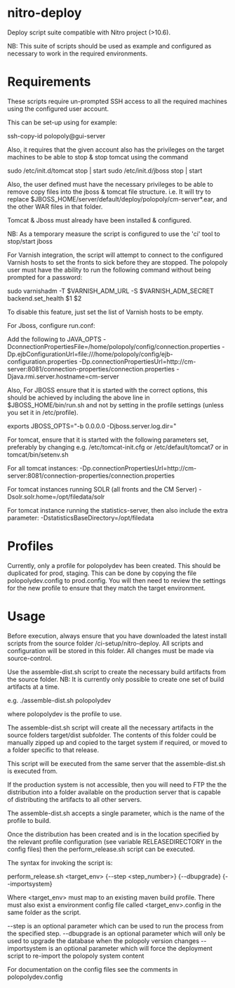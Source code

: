 nitro-deploy
============

Deploy script suite compatible with Nitro project (>10.6).

NB: This suite of scripts should be used as example and configured as necessary to work in the required environments.


Requirements
============

These scripts require un-prompted SSH access to all the required machines using the configured user account.

This can be set-up using for example:

ssh-copy-id polopoly@gui-server

Also, it requires that the given account also has the privileges on the target machines to be able to stop & stop tomcat using the command

sudo /etc/init.d/tomcat stop | start <user>
sudo /etc/init.d/jboss stop | start <user>

Also, the user defined must have the necessary privileges to be able to remove copy files into the jboss & tomcat file structure. i.e.
It will try to replace $JBOSS_HOME/server/default/deploy/polopoly/cm-server*.ear, and the other WAR files in that folder.

Tomcat & Jboss must already have been installed & configured.

NB: As a temporary measure the script is configured to use the 'ci' tool to stop/start jboss

For Varnish integration, the script will attempt to connect to the configured Varnish hosts to set the fronts to sick before
they are stopped. The polopoly user must have the ability to run the following command without being prompted for a password:

sudo varnishadm -T $VARNISH_ADM_URL -S $VARNISH_ADM_SECRET backend.set_health $1 $2

To disable this feature, just set the list of Varnish hosts to be empty. 


For Jboss, configure run.conf:

Add the following to JAVA_OPTS
-DconnectionPropertiesFile=/home/polopoly/config/connection.properties
-Dp.ejbConfigurationUrl=file:///home/polopoly/config/ejb-configuration.properties
-Dp.connectionPropertiesUrl=http://cm-server:8081/connection-properties/connection.properties
-Djava.rmi.server.hostname=cm-server

Also, For JBOSS ensure that it is started with the correct options, this should be achieved by including the above line in $JBOSS_HOME/bin/run.sh 
 and not by setting in the profile settings (unless you set it in /etc/profile).

exports JBOSS_OPTS="-b 0.0.0.0 -Djboss.server.log.dir=<logfolder>"

 



For tomcat, ensure that it is started with the following parameters set,
preferably by changing e.g. /etc/tomcat-init.cfg or /etc/default/tomcat7 or in tomcat/bin/setenv.sh

For all tomcat instances:
-Dp.connectionPropertiesUrl=http://cm-server:8081/connection-properties/connection.properties

For tomcat instances running SOLR (all fronts and the CM Server)
-Dsolr.solr.home=/opt/filedata/solr


For tomcat instance running the statistics-server, then also include the extra parameter:
-DstatisticsBaseDirectory=/opt/filedata


Profiles
========
Currently, only a profile for polopolydev has been created. This should be duplicated for prod, staging.
This can be done by copying the file polopolydev.config to prod.config. You will then need to review the settings
for the new profile to ensure that they match the target environment.


Usage
=====

Before execution, always ensure that you have downloaded the latest install scripts from the
source folder /ci-setup/nitro-deploy. All scripts and configuration will be stored in this folder.
All changes must be made via source-control.

Use the assemble-dist.sh script to create the necessary build artifacts from the source folder.
NB: It is currently only possible to create one set of build artifacts at a time. 

e.g. ./assemble-dist.sh polopolydev

where polopolydev is the profile to use.

The assemble-dist.sh script will create all the necessary artifacts in the source folders target/dist 
subfolder. The contents of this folder could be manually zipped up and copied to the target system if
required, or moved to a folder specific to that release. 

This script will be executed from the same server that the assemble-dist.sh is executed from.

If the production system is not accessible, then you will need to FTP the the distribution into
a folder available on the production server that is capable of distributing the artifacts to all
other servers.

The assemble-dist.sh accepts a single parameter, which is the name of the profile to build.

Once the distribution has been created and is in the location specified by the relevant profile
configuration (see variable RELEASEDIRECTORY in the config files) then the perform_release.sh
script can be executed.

The syntax for invoking the script is:

perform_release.sh <target_env> {--step <step_number>} {--dbupgrade} {--importsystem}

Where <target_env> must map to an existing maven build profile. There must also exist a environment config
file called <target_env>.config in the same folder as the script.

--step is an optional parameter which can be used to run the process from the specified step.
--dbupgrade is an optional parameter which will only be used to upgrade the database when the polopoly version changes
--importsystem is an optional parameter which will force the deployment script to re-import the polopoly system content


For documentation on the config files see the comments in polopolydev.config